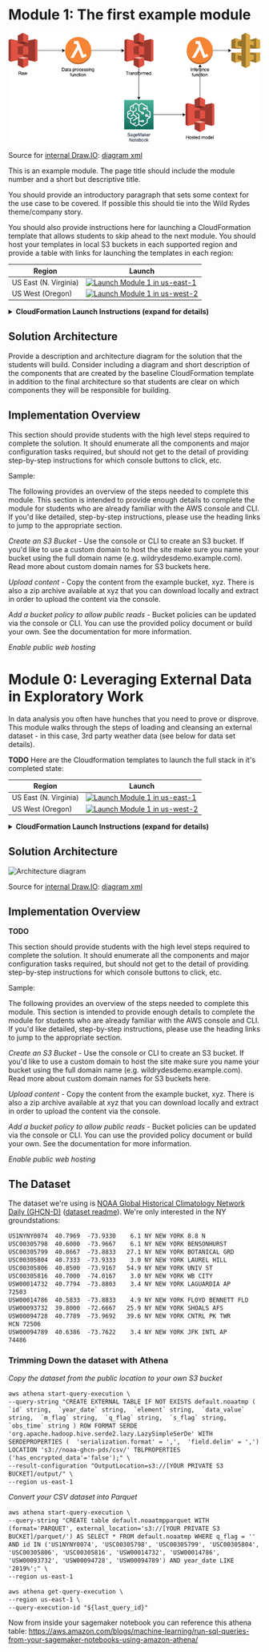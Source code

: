 # Module 1: The first example module

![Architecture diagram](assets/WildRydesML.png)

Source for [internal Draw.IO](https://drawio.corp.amazon.com): [diagram xml](assets/WildRydesML.xml)

This is an example module. The page title should include the module number and a short but descriptive title.

You should provide an introductory paragraph that sets some context for the use case to be covered. If possible this should tie into the Wild Rydes theme/company story.

You should also provide instructions here for launching a CloudFormation template that allows students to skip ahead to the next module. You should host your templates in local S3 buckets in each supported region and provide a table with links for launching the templates in each region:


Region| Launch
------|-----
US East (N. Virginia) | [![Launch Module 1 in us-east-1](http://docs.aws.amazon.com/AWSCloudFormation/latest/UserGuide/images/cloudformation-launch-stack-button.png)](https://console.aws.amazon.com/cloudformation/home?region=us-east-1#/stacks/new?stackName=your-stack-name&templateURL=https://s3.amazonaws.com/wildrydes-us-east-1/WorkshopTemplate/1_ExampleTemplate/example.yaml)
US West (Oregon) | [![Launch Module 1 in us-west-2](http://docs.aws.amazon.com/AWSCloudFormation/latest/UserGuide/images/cloudformation-launch-stack-button.png)](https://console.aws.amazon.com/cloudformation/home?region=us-west-2#/stacks/new?stackName=your-stack-name&templateURL=https://s3.amazonaws.com/wildrydes-us-west-2/WorkshopTemplate/1_ExampleTemplate/example.yaml)

<details>
<summary><strong>CloudFormation Launch Instructions (expand for details)</strong></summary><p>

1. Click the **Launch Stack** link above for the region of your choice.

1. Click **Next** on the Select Template page.

1. Provide a globally unique name for the **Website Bucket Name** such as `wildrydes-yourname` and click **Next**.
    ![Speficy Details Screenshot](../images/module1-cfn-specify-details.png)

1. On the Options page, leave all the defaults and click **Next**.

1. On the Review page, check the box to acknowledge that CloudFormation will create IAM resources and click **Create**.
    ![Acknowledge IAM Screenshot](../images/cfn-ack-iam.png)

    This template uses a custom resource to copy the static website assets from a central S3 bucket into your own dedicated bucket. In order for the custom resource to write to the new bucket in your account, it must create an IAM role it can assume with those permissions.

1. Wait for the `wildrydes-webapp-1` stack to reach a status of `CREATE_COMPLETE`.

1. With the `wildrydes-webapp-1` stack selected, click on the **Outputs** tab and click on the WebsiteURL link.

1. Verify the Wild Rydes home page is loading properly and move on to the next module, [User Management](../2_UserManagement).

</p></details>


## Solution Architecture

Provide a description and architecture diagram for the solution that the students will build. Consider including a diagram and short description of the components that are created by the baseline CloudFormation template in addition to the final architecture so that students are clear on which components they will be responsible for building.

## Implementation Overview

This section should provide students with the high level steps required to complete the solution. It should enumerate all the components and major configuration tasks required, but should not get to the detail of providing step-by-step instructions for which console buttons to click, etc.

Sample:

The following provides an overview of the steps needed to complete this module. This section is intended to provide enough details to complete the module for students who are already familiar with the AWS console and CLI. If you'd like detailed, step-by-step instructions, please use the heading links to jump to the appropriate section.

*Create an S3 Bucket* - Use the console or CLI to create an S3 bucket. If you'd like to use a custom domain to host the site make sure you name your bucket using the full domain name (e.g. wildrydesdemo.example.com). Read more about custom domain names for S3 buckets here.

*Upload content* - Copy the content from the example bucket, xyz. There is also a zip archive available at xyz that you can download locally and extract in order to upload the content via the console.

*Add a bucket policy to allow public reads* - Bucket policies can be updated via the console or CLI. You can use the provided policy document or build your own. See the documentation for more information.

*Enable public web hosting*




# Module 0: Leveraging External Data in Exploratory Work

In data analysis you often have hunches that you need to prove or disprove.  This module walks through the steps of loading and cleansing an external dataset - in this case, 3rd party weather data (see below for data set details).

**TODO**
Here are the Cloudformation templates to launch the full stack in it's completed state:

Region| Launch
------|-----
US East (N. Virginia) | [![Launch Module 1 in us-east-1](http://docs.aws.amazon.com/AWSCloudFormation/latest/UserGuide/images/cloudformation-launch-stack-button.png)](https://console.aws.amazon.com/cloudformation/home?region=us-east-1#/stacks/new?stackName=your-stack-name&templateURL=https://s3.amazonaws.com/wildrydes-us-east-1/WorkshopTemplate/1_ExampleTemplate/example.yaml)
US West (Oregon) | [![Launch Module 1 in us-west-2](http://docs.aws.amazon.com/AWSCloudFormation/latest/UserGuide/images/cloudformation-launch-stack-button.png)](https://console.aws.amazon.com/cloudformation/home?region=us-west-2#/stacks/new?stackName=your-stack-name&templateURL=https://s3.amazonaws.com/wildrydes-us-west-2/WorkshopTemplate/1_ExampleTemplate/example.yaml)

<details>
<summary><strong>CloudFormation Launch Instructions (expand for details)</strong></summary><p>

**TODO**

1. Click the **Launch Stack** link above for the region of your choice.

1. Click **Next** on the Select Template page.

1. Provide a globally unique name for the **Website Bucket Name** such as `wildrydes-yourname` and click **Next**.
    ![Speficy Details Screenshot](../images/module1-cfn-specify-details.png)

1. On the Options page, leave all the defaults and click **Next**.

1. On the Review page, check the box to acknowledge that CloudFormation will create IAM resources and click **Create**.
    ![Acknowledge IAM Screenshot](../images/cfn-ack-iam.png)

    This template uses a custom resource to copy the static website assets from a central S3 bucket into your own dedicated bucket. In order for the custom resource to write to the new bucket in your account, it must create an IAM role it can assume with those permissions.

1. Wait for the `wildrydes-webapp-1` stack to reach a status of `CREATE_COMPLETE`.

1. With the `wildrydes-webapp-1` stack selected, click on the **Outputs** tab and click on the WebsiteURL link.

1. Verify the Wild Rydes home page is loading properly and move on to the next module, [User Management](../2_UserManagement).

</p></details>


## Solution Architecture

![Architecture diagram](TODO)

Source for [internal Draw.IO](https://drawio.corp.amazon.com): [diagram xml](assets/WildRydesML.xml)


## Implementation Overview

**TODO**

This section should provide students with the high level steps required to complete the solution. It should enumerate all the components and major configuration tasks required, but should not get to the detail of providing step-by-step instructions for which console buttons to click, etc.

Sample:

The following provides an overview of the steps needed to complete this module. This section is intended to provide enough details to complete the module for students who are already familiar with the AWS console and CLI. If you'd like detailed, step-by-step instructions, please use the heading links to jump to the appropriate section.

*Create an S3 Bucket* - Use the console or CLI to create an S3 bucket. If you'd like to use a custom domain to host the site make sure you name your bucket using the full domain name (e.g. wildrydesdemo.example.com). Read more about custom domain names for S3 buckets here.

*Upload content* - Copy the content from the example bucket, xyz. There is also a zip archive available at xyz that you can download locally and extract in order to upload the content via the console.

*Add a bucket policy to allow public reads* - Bucket policies can be updated via the console or CLI. You can use the provided policy document or build your own. See the documentation for more information.

*Enable public web hosting*


## The Dataset
The dataset we're using is [NOAA Global Historical Climatology Network Daily (GHCN-D)](https://registry.opendata.aws/noaa-ghcn/) ([dataset readme](https://docs.opendata.aws/noaa-ghcn-pds/readme.html)).  We're only interested in the NY groundstations:

```
US1NYNY0074  40.7969  -73.9330    6.1 NY NEW YORK 8.8 N                              
USC00305798  40.6000  -73.9667    6.1 NY NEW YORK BENSONHURST                        
USC00305799  40.8667  -73.8833   27.1 NY NEW YORK BOTANICAL GRD                      
USC00305804  40.7333  -73.9333    3.0 NY NEW YORK LAUREL HILL                        
USC00305806  40.8500  -73.9167   54.9 NY NEW YORK UNIV ST                            
USC00305816  40.7000  -74.0167    3.0 NY NEW YORK WB CITY                            
USW00014732  40.7794  -73.8803    3.4 NY NEW YORK LAGUARDIA AP                  72503
USW00014786  40.5833  -73.8833    4.9 NY NEW YORK FLOYD BENNETT FLD                  
USW00093732  39.8000  -72.6667   25.9 NY NEW YORK SHOALS AFS                         
USW00094728  40.7789  -73.9692   39.6 NY NEW YORK CNTRL PK TWR              HCN 72506
USW00094789  40.6386  -73.7622    3.4 NY NEW YORK JFK INTL AP                   74486
```

### Trimming Down the dataset with Athena
*Copy the dataset from the public location to your own S3 bucket*
```
aws athena start-query-execution \
--query-string "CREATE EXTERNAL TABLE IF NOT EXISTS default.noaatmp (  `id` string,  `year_date` string,  `element` string,  `data_value` string,  `m_flag` string,  `q_flag` string,  `s_flag` string,  `obs_time` string ) ROW FORMAT SERDE 'org.apache.hadoop.hive.serde2.lazy.LazySimpleSerDe' WITH SERDEPROPERTIES (  'serialization.format' = ',',  'field.delim' = ',') LOCATION 's3://noaa-ghcn-pds/csv/' TBLPROPERTIES ('has_encrypted_data'='false');" \
--result-configuration "OutputLocation=s3://[YOUR PRIVATE S3 BUCKET]/output/" \
--region us-east-1
```

*Convert your CSV dataset into Parquet*
```
aws athena start-query-execution \
--query-string "CREATE table default.noaatmpparquet WITH (format='PARQUET', external_location='s3://[YOUR PRIVATE S3 BUCKET]/parquet/') AS SELECT * FROM default.noaatmp WHERE q_flag = '' AND id IN ('US1NYNY0074', 'USC00305798', 'USC00305799', 'USC00305804', 'USC00305806', 'USC00305816', 'USW00014732', 'USW00014786', 'USW00093732', 'USW00094728', 'USW00094789') AND year_date LIKE '2019%';" \
--region us-east-1
```

```
aws athena get-query-execution \
--region us-east-1 \
--query-execution-id "${last_query_id}"
```

Now from inside your sagemaker notebook you can reference this athena table: https://aws.amazon.com/blogs/machine-learning/run-sql-queries-from-your-sagemaker-notebooks-using-amazon-athena/